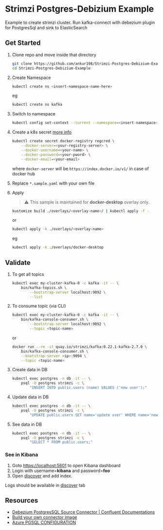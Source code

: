# Strimzi Postgres-Debizium Example

Example to create strimzi cluster. Run kafka-connect with debezium plugin for PostgresSql and sink to ElasticSearch

## Get Started

1. Clone repo and move inside that directory

    ``` bash
    git clone https://github.com/ankur198/Strimzi-Postgres-Debizium-Example
    cd Strimzi-Postgres-Debizium-Example
    ```

1. Create Namespace

    ``` bash
    kubectl create ns <insert-namespace-name-here>
    ```

    eg

    ``` bash
    kubectl create ns kafka
    ```

1. Switch to namespace

    ``` bash
    kubectl config set-context --current --namespace=<insert-namespace-name-here>
    ```

1. Create a k8s secret [more info](https://kubernetes.io/docs/tasks/configure-pod-container/pull-image-private-registry/#registry-secret-existing-credentials)

    ``` bash
    kubectl create secret docker-registry regcred \
        --docker-server=<your-registry-server> \
        --docker-username=<your-name> \
        --docker-password=<your-pword> \
        --docker-email=<your-email>
    ```

    where `docker-server` will be `https://index.docker.io/v1/` in case of docker hub

1. Replace `*.sample.yaml` with your own file

1. Apply

    > :warning: This sample is maintained for **docker-desktop** overlay only.

    ``` bash
    kustomize build ./overlays/<overlay-name>/ | kubectl apply -f -
    ```

    or

    ``` bash
    kubectl apply -k ./overlays/<overlay-name>
    ```

    eg

    ``` bash
    kubectl apply -k ./overlays/docker-desktop
    ```

## Validate

1. To get all topics

    ``` bash
    kubectl exec my-cluster-kafka-0 -c kafka -it -- \
        bin/kafka-topics.sh \
            --bootstrap-server localhost:9092 \
            --list
    ```

1. To consume topic (via CLI)

    ``` bash
    kubectl exec my-cluster-kafka-0 -c kafka -it -- \
        bin/kafka-console-consumer.sh \
            --bootstrap-server localhost:9092 \
            --topic <topic-name>
    ```

    or

    ``` bash
    docker run --rm -it quay.io/strimzi/kafka:0.22.1-kafka-2.7.0 \
        bin/kafka-console-consumer.sh \
        --bootstrap-server <ip>:9094 \
        --topic <topic-name>
    ```

1. Create data in DB

    ``` bash
    kubectl exec postgres -n db -it -- \
        psql -U postgres strimzi -c \
            "INSERT INTO public.users (name) VALUES ('new user');"
    ```

1. Update data in DB

    ``` bash
    kubectl exec postgres -n db -it -- \
        psql -U postgres strimzi -c \
            "UPDATE public.users SET name='update user' WHERE name='new user';"
    ```

1. See data in DB

    ``` bash
    kubectl exec postgres -n db -it -- \
        psql -U postgres strimzi -c \
            "SELECT * FROM public.users;"
    ```

### See in Kibana 

1. Goto [https://localhost:5601](https://localhost:5601) to open Kibana dashboard
1. Login with username=**kibana** and password=**foo**
1. Open [discover](https://localhost:5601/app/discover) and add index.

Logs should be available in [discover](https://localhost:5601/app/discover) tab

## Resources

- [Debezium PostgresSQL Source Connector | Confluent Documentations](https://docs.confluent.io/debezium-connect-postgres-source/current/overview.html)
- [Build your own connector image](https://strimzi.io/blog/2021/03/29/connector-build/)
- [Azure PGSQL CONFIGURATION](https://debezium.io/documentation/reference/connectors/postgresql.html#postgresql-on-azure)
